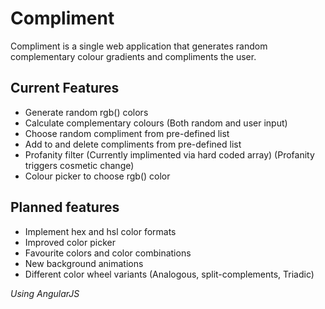 # Compliment
Compliment is a single web application that generates random complementary colour gradients and compliments the user.

## Current Features
- Generate random rgb() colors
- Calculate complementary colours (Both random and user input)
- Choose random compliment from pre-defined list
- Add to and delete compliments from pre-defined list
- Profanity filter (Currently implimented via hard coded array) (Profanity triggers cosmetic change)
- Colour picker to choose rgb() color

## Planned features
- Implement hex and hsl color formats
- Improved color picker
- Favourite colors and color combinations
- New background animations 
- Different color wheel variants (Analogous, split-complements, Triadic)

*Using AngularJS*
